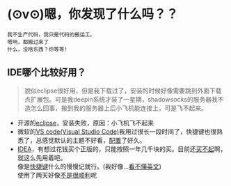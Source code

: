 # (⊙v⊙)嗯，你发现了什么吗？？
    我不生产代码，我只是代码的搬运工。
    嗯呐，都搬过来了
    什么，没啥东西？你等等!

## IDE哪个比较好用？
> 貌似eclipse很好用，但是我下载过了，安装的时候好像需要跳到外面下载点扩展包。可是我deepin系统才装了一星期，shadowsocks的服务器我不造怎么回事，搬到我的服务器上后小飞机能连接上，可是飞不起来。

* 开源的[eclipse](https://www.eclipse.org/)，安装失败，原因：小飞机飞不起来
* 微软的[VS code(Visual Studio Code)](https://code.visualstudio.com)我用过很长一段时间了，快捷键也很熟悉了，总感觉默认的主题不好看，[配置](./IDE/VS%20Code/config.json)了好久。
* [IDEA](https://www.jetbrains.com)，有想过花钱买个正版的，只能按照一年几千块的买。目前还[买不起](http://idea.lanyus.com/)啊，就这么先用着吧。  
像是[快捷键](./IDE/IDEA/keymap.md)什么的慢慢记就行。(我好像...[看不懂英文](https://github.com/GoodSix/Hello/releases/tag/IDEA-2018.3%E6%B1%89%E5%8C%96%E5%8C%85))  
使用了两天好像[不是很顺利](./IDE/IDEA/config.md)呢
